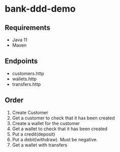# bank-ddd-demo

## Requirements

* Java 11
* Maven

## Endpoints

* customers.http
* wallets.http
* transfers.http

## Order

1. Create Customer
2. Get a customer to check that it has been created
3. Create a wallet for the customer
4. Get a wallet to check that it has been created
5. Put a credit(deposit)
6. Put a debit(withdraw). Must be negative.
7. Get a wallet with transfers